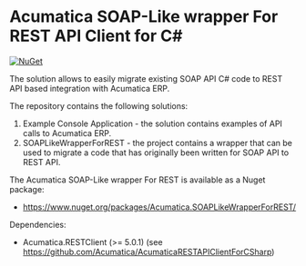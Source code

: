 # Acumatica SOAP-Like wrapper For REST API Client for C#

[![NuGet](https://buildstats.info/nuget/Acumatica.SOAPLikeWrapperForREST)](https://www.nuget.org/packages/Acumatica.SOAPLikeWrapperForREST/)

The solution allows to easily migrate existing SOAP API C# code to REST API based integration with Acumatica ERP. 

The repository contains the following solutions:
1. Example Console Application - the solution contains examples of API calls to Acumatica ERP.
2. SOAPLikeWrapperForREST - the project contains a wrapper that can be used to migrate a code that has originally been written for SOAP API to REST API.

The Acumatica SOAP-Like wrapper For REST is available as a Nuget package:
* https://www.nuget.org/packages/Acumatica.SOAPLikeWrapperForREST/

Dependencies:
* Acumatica.RESTClient (>= 5.0.1)
(see https://github.com/Acumatica/AcumaticaRESTAPIClientForCSharp)





